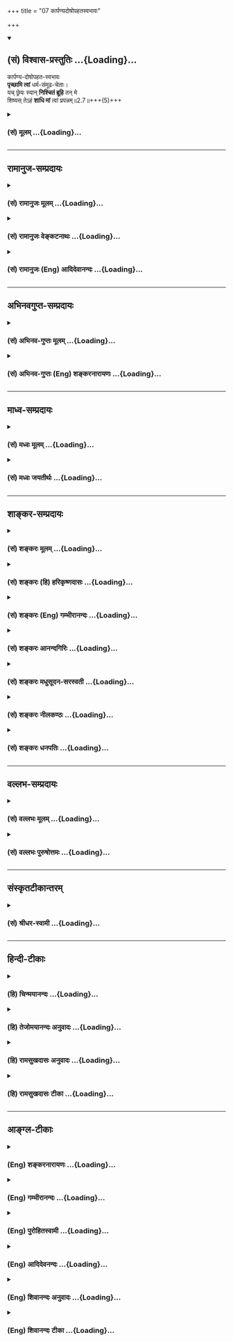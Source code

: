 +++
title = "07 कार्पण्यदोषोपहतस्वभावः"

+++
<div class="js_include" newlevelforh1="2" title="(सं) विश्वास-प्रस्तुतिः" unfilled url="/mahAbhAratam/vyAsaH/shlokashaH/06-bhIShma-parva/03-bhagavad-gItA-parva/saMskRtam/vishvAsa-prastutiH/02_sAnkhya-yogaH_sarva-/07_kArpaNyadoShopaha.md">
<details open><summary><h2>(सं) विश्वास-प्रस्तुतिः ...{Loading}...</h2></summary>

कार्पण्य-दोषोपहत-स्वभावः  
**पृच्छामि त्वां** धर्म-संमूढ-चेताः।  
यच् छ्रेयः स्यान् **निश्चितं ब्रूहि** तन् मे  
शिष्यस् तेऽहं **शाधि मां** त्वां प्रपन्नम्॥2.7॥+++(5)+++
</details>
</div>
<div class="js_include collapsed" newlevelforh1="3" title="(सं) मूलम्" unfilled url="/mahAbhAratam/vyAsaH/shlokashaH/06-bhIShma-parva/03-bhagavad-gItA-parva/saMskRtam/mUlam/02_sAnkhya-yogaH_sarva-/07_kArpaNyadoShopaha.md">
<details><summary><h3>(सं) मूलम् ...{Loading}...</h3></summary>

कार्पण्यदोषोपहतस्वभावः  
पृच्छामि त्वां धर्मसंमूढचेताः।  
यच्छ्रेयः स्यान्निश्चितं ब्रूहि तन्मे  
शिष्यस्तेऽहं शाधि मां त्वां प्रपन्नम्।।2.7।।
</details>
</div>


_________________
## रामानुज-सम्प्रदायः
<div class="js_include collapsed" newlevelforh1="3" title="(सं) रामानुजः मूलम्" unfilled url="/mahAbhAratam/vyAsaH/shlokashaH/06-bhIShma-parva/03-bhagavad-gItA-parva/saMskRtam/rAmAnujaH/mUlam/02_sAnkhya-yogaH_sarva-/07_kArpaNyadoShopaha.md">
<details><summary><h3>(सं) रामानुजः मूलम् ...{Loading}...</h3></summary>

अग्रिमम् ईक्षताम्।

</details>
</div>
<div class="js_include collapsed" newlevelforh1="3" title="(सं) रामानुजः वेङ्कटनाथः" unfilled url="/mahAbhAratam/vyAsaH/shlokashaH/06-bhIShma-parva/03-bhagavad-gItA-parva/saMskRtam/rAmAnujaH/venkaTanAthaH/02_sAnkhya-yogaH_sarva-/07_kArpaNyadoShopaha.md">
<details><summary><h3>(सं) रामानुजः वेङ्कटनाथः ...{Loading}...</h3></summary>

अग्रिमम् ईक्षताम्।
  
  
  

</details>
</div>
<div class="js_include collapsed" newlevelforh1="3" title="(सं) रामानुजः (Eng) आदिदेवानन्दः" unfilled url="/mahAbhAratam/vyAsaH/shlokashaH/06-bhIShma-parva/03-bhagavad-gItA-parva/saMskRtam/rAmAnujaH/english/AdidevAnandaH/02_sAnkhya-yogaH_sarva-/07_kArpaNyadoShopaha.md">
<details><summary><h3>(सं) रामानुजः (Eng) आदिदेवानन्दः ...{Loading}...</h3></summary>

2.6 - 2.8 If you say, 'After beginning the war, if we withdraw from the battle, the sons of Dhrtarastra will slay us all forcibly', be it so. I think that even to be killed by them, who do not know the difference between righteousness and unrighteousness, is better for us than gaining unrighteous victory by killing them. After saying so, Arjuna surrendered himself at the feet of the Lord, overcome with dejection, saying. 'Teach me, your disciple, who has taken refuge in you, what is good for me.'

</details>
</div>


_________________
## अभिनवगुप्त-सम्प्रदायः
<div class="js_include collapsed" newlevelforh1="3" title="(सं) अभिनव-गुप्तः मूलम्" unfilled url="/mahAbhAratam/vyAsaH/shlokashaH/06-bhIShma-parva/03-bhagavad-gItA-parva/saMskRtam/abhinava-guptaH/mUlam/02_sAnkhya-yogaH_sarva-/07_kArpaNyadoShopaha.md">
<details><summary><h3>(सं) अभिनव-गुप्तः मूलम् ...{Loading}...</h3></summary>

।।2.7 2.10।। कार्पण्येत्यादि। सेनयोरुभयोर्मध्ये इत्यादिनेदं सूचयति
संशयाविष्टोऽर्जुनो नैकपक्षेण ( नोऽनेक ) युद्धान्निवृत्तः यत एवमाह स्म
शाधि मा त्वां +++(S omits त्वाम्)+++ प्रपन्नम् इति। अतः उभयोरपि
ज्ञानाज्ञानयोर्मध्यगः श्रीभगवतानुशिष्यते।  

</details>
</div>
<div class="js_include collapsed" newlevelforh1="3" title="(सं) अभिनव-गुप्तः (Eng) शङ्करनारायणः" unfilled url="/mahAbhAratam/vyAsaH/shlokashaH/06-bhIShma-parva/03-bhagavad-gItA-parva/saMskRtam/abhinava-guptaH/english/shankaranArAyaNaH/02_sAnkhya-yogaH_sarva-/07_kArpaNyadoShopaha.md">
<details><summary><h3>(सं) अभिनव-गुप्तः (Eng) शङ्करनारायणः ...{Loading}...</h3></summary>

2.7 See Comment under 2.10

</details>
</div>


_________________
## माध्व-सम्प्रदायः
<div class="js_include collapsed" newlevelforh1="3" title="(सं) मध्वः मूलम्" unfilled url="/mahAbhAratam/vyAsaH/shlokashaH/06-bhIShma-parva/03-bhagavad-gItA-parva/saMskRtam/madhvaH/mUlam/02_sAnkhya-yogaH_sarva-/07_kArpaNyadoShopaha.md">
<details><summary><h3>(सं) मध्वः मूलम् ...{Loading}...</h3></summary>

।।2.7।। Sri Madhvacharya did not comment on this sloka. The commentary
starts from 2.11.  
  

</details>
</div>
<div class="js_include collapsed" newlevelforh1="3" title="(सं) मध्वः जयतीर्थः" unfilled url="/mahAbhAratam/vyAsaH/shlokashaH/06-bhIShma-parva/03-bhagavad-gItA-parva/saMskRtam/madhvaH/jayatIrthaH/02_sAnkhya-yogaH_sarva-/07_kArpaNyadoShopaha.md">
<details><summary><h3>(सं) मध्वः जयतीर्थः ...{Loading}...</h3></summary>

।।2.7।। Sri Jayatirtha did not comment on this sloka. The commentary
starts from 2.11.  
  

</details>
</div>


_________________
## शाङ्कर-सम्प्रदायः
<div class="js_include collapsed" newlevelforh1="3" title="(सं) शङ्करः मूलम्" unfilled url="/mahAbhAratam/vyAsaH/shlokashaH/06-bhIShma-parva/03-bhagavad-gItA-parva/saMskRtam/shankaraH/mUlam/02_sAnkhya-yogaH_sarva-/07_kArpaNyadoShopaha.md">
<details><summary><h3>(सं) शङ्करः मूलम् ...{Loading}...</h3></summary>

2.7 Sri Sankaracharya did not comment on this sloka. The commentary
starts from 2.10.  
  

</details>
</div>
<div class="js_include collapsed" newlevelforh1="3" title="(सं) शङ्करः (हि) हरिकृष्णदासः" unfilled url="/mahAbhAratam/vyAsaH/shlokashaH/06-bhIShma-parva/03-bhagavad-gItA-parva/saMskRtam/shankaraH/hindI/harikRShNadAsaH/02_sAnkhya-yogaH_sarva-/07_kArpaNyadoShopaha.md">
<details><summary><h3>(सं) शङ्करः (हि) हरिकृष्णदासः ...{Loading}...</h3></summary>

।।2.7।। No such translation is available. Translation starts from 2.10  
  

</details>
</div>
<div class="js_include collapsed" newlevelforh1="3" title="(सं) शङ्करः (Eng) गम्भीरानन्दः" unfilled url="/mahAbhAratam/vyAsaH/shlokashaH/06-bhIShma-parva/03-bhagavad-gItA-parva/saMskRtam/shankaraH/english/gambhIrAnandaH/02_sAnkhya-yogaH_sarva-/07_kArpaNyadoShopaha.md">
<details><summary><h3>(सं) शङ्करः (Eng) गम्भीरानन्दः ...{Loading}...</h3></summary>

2.7 Sri Sankaracharya did not comment on this sloka. The commentary
starts from 2.10.

</details>
</div>
<div class="js_include collapsed" newlevelforh1="3" title="(सं) शङ्करः आनन्दगिरिः" unfilled url="/mahAbhAratam/vyAsaH/shlokashaH/06-bhIShma-parva/03-bhagavad-gItA-parva/saMskRtam/shankaraH/AnandagiriH/02_sAnkhya-yogaH_sarva-/07_kArpaNyadoShopaha.md">
<details><summary><h3>(सं) शङ्करः आनन्दगिरिः ...{Loading}...</h3></summary>

।।2.7।। समधिगतसंसारदोषजातस्यातितरां निर्विण्णस्य
मुमुक्षोरुपसन्नस्यात्मोपदेशसंग्रहणेऽधिकारं सूचयति **कार्पण्येति।**
योऽल्पां स्वल्पामपि स्वक्षतिं न क्षमते स
कृपणस्तद्विधत्वादखिलोऽनात्मविदप्राप्तपरमपुरुषार्थतया  
  
कृपणो भवति। यो वा एतदक्षरं गार्ग्यविदित्वास्माल्लोकात्प्रैति स कृपणः इति
श्रुतेः तस्य भावः कार्पण्यं दैन्यं तेन दोषेणोपहतो दूषितः
स्वभावश्चित्तमस्येति विग्रहः। सोऽहं पृच्छाम्यनुयुञ्जे त्वा त्वां
धर्मसंमूढचेताः धर्मो धारयतीति परं ब्रह्म तस्मिन्संमूढमविवेकतां गतं चेतो
यस्य ममेति तथाहमुक्तः। किं पृच्छसि यन्निश्चितमैकान्तिकमनापेक्षिकं श्रेयः
स्यान्न रोगनिवृत्तिवदनैकान्तिकमनात्यन्तिकं स्वर्गवदापेक्षिकं वा
तन्निःश्रेयसं मे मह्यं ब्रूहिनापुत्रायाशिष्याय इति निषेधान्न
प्रवक्तव्यमिति मा मंस्थाः। यतः शिष्यस्तेऽहं भवामि। शाध्यनुशाधि मां
निःश्रेयसं। त्वामहं प्रपन्नोऽस्मि।  

</details>
</div>
<div class="js_include collapsed" newlevelforh1="3" title="(सं) शङ्करः मधुसूदन-सरस्वती" unfilled url="/mahAbhAratam/vyAsaH/shlokashaH/06-bhIShma-parva/03-bhagavad-gItA-parva/saMskRtam/shankaraH/madhusUdana-sarasvatI/02_sAnkhya-yogaH_sarva-/07_kArpaNyadoShopaha.md">
<details><summary><h3>(सं) शङ्करः मधुसूदन-सरस्वती ...{Loading}...</h3></summary>

।।2.7।। गुरूपसदनमिदानीं प्रतिपाद्यते समधिगतसंसारदोषजातस्यातितरां
निर्विण्णस्य विधिवद्गुरुमुपसन्नस्यैव विद्याग्रहणेऽधिकारात्। तदेवं
भीष्मादिसंकटवशात्व्युत्थायाथ भिक्षाचर्यं चरन्ति इति
श्रुतिसिद्धभिक्षाचर्येऽर्जुनस्याभिलाषं प्रदर्श्य विधिवदुपसत्तिमपि
तत्संकटव्याजेनैव दर्शयति। यः स्वल्पामपि वित्तक्षतिं न क्षमते स कृपण इति
लोके प्रसिद्धस्तद्विधत्वादखिलोऽनात्मविदप्राप्तपुरुषार्थतया कृपणो भवति। यो
वा एतदक्षरं गार्ग्यविदित्वास्माल्लोकात्प्रैति स कृपणः इति श्रुतेः तस्य
भावः कार्पण्यं अनात्माध्यासवत्त्वं तन्निमित्तोऽस्मिञ्जन्मन्येत एव
मदीयास्तेषु हतेषु किं जीवितेनेत्यभिनिवेशरूपो ममतालक्षणो
दोषस्तेनोपहतस्तिरस्कृतः स्वभावः क्षात्रो युद्धोद्योगलक्षणो यस्य सः। तथा
धर्मविषये निर्णायकप्रमाणादर्शनात्संमूढं किमेतेषां वधो धर्मः
किमेतत्परिपालनं धर्मः तथा किं पृथ्वीपरिपालनं धर्मः किंवा
यथावस्थितोऽरण्यनिवासएव धर्मं इत्यादिसंशयैर्व्याप्तं चेतो यस्य स तथा। न
चैतद्विद्मः कतरन्नो गरीयः इत्यत्र व्याख्यातमेतत्। एवंविधः सन्नहं त्वा
त्वामिदानीं पृच्छामि। श्रेय इत्यनुषङ्गः। अतो
यन्निश्चितमैकान्तिकमात्यन्तिकं च श्रेयः परमपुमर्थभूतं फलं स्यात्तन्मे
मह्यं ब्रूहि। साधनानन्तरमवश्यंभावित्वमैकान्तिकत्वम् जातस्याविनाश
आत्यन्तिकत्वम् यथा ह्यौषधे कृते कदाचिद्रोगानिवृत्तिर्न भवेदपि जातापि च
रोगनिवृत्तिः पुनरपि रोगोत्पत्त्या विनाश्यते एवं कृतेऽपि यागे
प्रतिबन्धवशात्स्वर्गो न भवेदपि जातोऽपि स्वर्गो दुःखाक्रान्तो नश्यति चेति
नैकान्तिकत्वमात्यन्तिकत्वं वा तयोः। तदुक्तन्दुःखत्रयाभिघाताज्जिज्ञासा
तदपघातके हेतौ। दृष्टे साऽपार्था चेन्नैकान्तात्यन्ततोऽभावात्।।
इतिदृष्टवदानुश्रविकः सह्यविंशुद्धिक्षयातिशययुक्तः। तद्विपरीतः
श्रेयोन्व्यक्ताव्यक्तज्ञविज्ञानात्।। इति च। ननु त्वं मम सखा नतु शिष्योऽत
आह शिष्येस्तेऽमिति। त्वदनुशासनयोग्यत्वादहं तव शिष्य एव भवामि न सखा
न्यूनज्ञानत्वात्। अतस्त्वां प्रपन्नं शरणागतं मां शाधि शिक्षय करुणया
नत्वशिष्यत्वशङ्कयोपेक्षणीयोऽहमित्यर्थः। एतेनतद्विज्ञानार्थं स
गुरुमेवाभिगच्छेत्समित्पाणिः श्रोत्रियं ब्रह्मनिष्ठंभृगुर्वै वारुणिः।
वरुणं पितरमुपससार। अधीहि भगवो ब्रह्मेति इत्यादिगुरूसत्तिप्रतिपादकः
श्रुत्यर्थो दर्शितः।  

</details>
</div>
<div class="js_include collapsed" newlevelforh1="3" title="(सं) शङ्करः नीलकण्ठः" unfilled url="/mahAbhAratam/vyAsaH/shlokashaH/06-bhIShma-parva/03-bhagavad-gItA-parva/saMskRtam/shankaraH/nIlakaNThaH/02_sAnkhya-yogaH_sarva-/07_kArpaNyadoShopaha.md">
<details><summary><h3>(सं) शङ्करः नीलकण्ठः ...{Loading}...</h3></summary>

।।2.7।। उक्तसंशयवानेव पृच्छति **कार्पण्येति।** कार्पण्यं दीनत्वम्।
स्वभावःशौर्यं तेजो धृतिर्दाक्ष्यम् इत्यादिना वक्ष्यमाणलक्षणः। शेषं
स्पष्टम्।  

</details>
</div>
<div class="js_include collapsed" newlevelforh1="3" title="(सं) शङ्करः धनपतिः" unfilled url="/mahAbhAratam/vyAsaH/shlokashaH/06-bhIShma-parva/03-bhagavad-gItA-parva/saMskRtam/shankaraH/dhanapatiH/02_sAnkhya-yogaH_sarva-/07_kArpaNyadoShopaha.md">
<details><summary><h3>(सं) शङ्करः धनपतिः ...{Loading}...</h3></summary>

।।2.7।। संसारासारतां ज्ञातवत इहामुत्रार्थे भोगेऽत्यन्तविरक्तस्य
मुमुक्षोर्गुरुपसत्तिं सूचयन्नाह **कार्पण्येति।**
अनात्मवित्त्वात्संबन्धिनां वियोगासहनं कार्पण्यम्। यो वा एतदक्षरं
गार्ग्यविदित्वास्माल्लोकात्प्रैति स कृपणः इति श्रुतेः। तेन कार्पण्येन
दैन्यरुपेण दोषेणोपहतो दूषितः स्वभावोऽन्तःकरणं यस्य सः।
कार्पण्यदोषेणोपहतोऽभिभूतः स्वभावः शौर्यादिलक्षणो यस्य स इत्यपरे। स्वभावः
क्षात्रो युद्धोद्योगलक्षण इति केचित्। यतो धर्मसंमूढचेताः धारयतीति धर्मः
सर्वाधिष्ठानं परमात्मा तस्मिन्सम्यङ्मूढमविवेकितां प्राप्तं चेतो यस्य
सोऽहं त्वा त्वां पृच्छामि। किमित्यत आह **यदिति।** यच्छ्रेयः
स्यान्निश्चितं श्रुतिस्मृतीतिहासपुराणैर्यच्छ्रेयस्त्वेन
नित्यनिरतिशयानन्दत्वेन निश्चितं स्यात्तन्मे ब्रूहि
निश्चितमैकान्तिकमनपेक्षिकं श्रेयः स्यान्न
रोगनिवृत्तिवदनैकान्तिकमनात्यन्तिकं स्वर्गवदापेक्षिकं चेत्येके। मे मह्यं
ब्रूहि कथय। ननु नापुत्रशिष्यायेति निषेधान्न वक्तव्यमिति चेन्नाहमशिष्यः
किंतु शिष्यस्तेऽमहतो मां शिष्यं शासनार्हं त्वां प्रपन्नं शरणागतं च शाधि
शिक्षय। स्वबुद्य्धा भिक्षाशनं **प्रशस्यं** मन्यमानोऽपि
कार्पण्यदोषोपहतस्वभावः भिक्षाशनं धर्म उत युद्धमिति संशयापगमाभावात्।
धर्मसंमूढचेता अहं त्वां पृच्छामि यद्भैक्षं युद्धं वा निश्चितमव्यभिचारि
श्रेयः साधनं तन्मे ब्रूहीति धर्मतत्त्वविषयकोऽपि प्रश्नो बोध्यः। यत्तु
केचित् धर्मविषये संमूढं किमतेषां वधो धर्मः किमेतत्परिपालनं धर्मः। तथा
किं पृथ्वीपरिपालनं धर्मः किं वा यथावस्थितोऽरण्यनिवास एव धर्म
इत्यादिसंशयैर्व्याप्तं चेतो यस्य स एवंविधोऽहं त्वामिदानीं पृच्छामि श्रेय
इत्यनुषङ्गः। अतो यन्निश्चिमैकान्तिकमात्यन्तिकं च श्रेयः परमपुरुषार्थभूतं
फलं स्यात्तन्मे ब्रूहि। साधनानन्तरमवश्यंभावित्वमैकान्तिकत्वम्।
जातस्याविनाशित्वमात्यन्तिकत्वमिति वर्णयन्ति। तत्र
धर्मविषयकसंदेहवान्परमपुमर्थभूतं फलं पृच्छाभ्यतस्तन्मे
ब्रूहीत्यस्यान्यद्भुक्तमन्यद्वान्तमिति न्यायतुल्यस्य सामञ्जस्यमस्ति
नवेति विद्वद्भिराकलनीयम्।  

</details>
</div>


_________________
## वल्लभ-सम्प्रदायः
<div class="js_include collapsed" newlevelforh1="3" title="(सं) वल्लभः मूलम्" unfilled url="/mahAbhAratam/vyAsaH/shlokashaH/06-bhIShma-parva/03-bhagavad-gItA-parva/saMskRtam/vallabhaH/mUlam/02_sAnkhya-yogaH_sarva-/07_kArpaNyadoShopaha.md">
<details><summary><h3>(सं) वल्लभः मूलम् ...{Loading}...</h3></summary>

।।2.6 2.8।। न चैतदिति प्रश्नस्त्रिभिः। स्पष्टार्थः।  

</details>
</div>
<div class="js_include collapsed" newlevelforh1="3" title="(सं) वल्लभः पुरुषोत्तमः" unfilled url="/mahAbhAratam/vyAsaH/shlokashaH/06-bhIShma-parva/03-bhagavad-gItA-parva/saMskRtam/vallabhaH/puruShottamaH/02_sAnkhya-yogaH_sarva-/07_kArpaNyadoShopaha.md">
<details><summary><h3>(सं) वल्लभः पुरुषोत्तमः ...{Loading}...</h3></summary>

  
  
।।2.7।। एवं स्वविचारमुक्त्वा तस्य दोषरूपतां वदन् भगवदाज्ञां करिष्यमाण आह
कार्पण्यदोषोपहतस्वभाव इति। कार्पण्यं बन्धुमारणानुचितज्ञानरूपं तद्रूपो यो
दोषस्तेन उपहतः स्वभावः क्षात्त्रः शौर्यादिरूपो यस्य तादृशस्त्वां
पृच्छामि। ननु उपहतस्वभावस्य विकलस्य किं प्रश्नेनेत्यत आह धर्मसम्मूढचेता
इति। धर्म धर्मज्ञानार्थं सम्मूढं चेतो यस्य सः। एतन्मारणे त्वं प्रसन्नः
किं वा अमारणे एतन्मध्येऽन्यद्वा यच्छ्रेयः श्रेयोरूपं  
  
त्वत्प्रसादरूपं स्यात्तन्मे निश्चितं ब्रूहि। अहं ते शिष्यः न तु मित्रं
अतस्त्वां प्रपन्नं शरणागतं धर्मजिज्ञासया मां त्वं शाधि शिक्षय।  
  
  
  

</details>
</div>


_________________
## संस्कृतटीकान्तरम्
<div class="js_include collapsed" newlevelforh1="3" title="(सं) श्रीधर-स्वामी" unfilled url="/mahAbhAratam/vyAsaH/shlokashaH/06-bhIShma-parva/03-bhagavad-gItA-parva/saMskRtam/shrIdhara-svAmI/02_sAnkhya-yogaH_sarva-/07_kArpaNyadoShopaha.md">
<details><summary><h3>(सं) श्रीधर-स्वामी ...{Loading}...</h3></summary>

।।2.7।।**कार्पण्येति।** तस्मात्कार्पण्यदोषोपहतस्वभावः। एतान्हत्वा कथं
जीविष्याम इति कार्पण्यं दोषश्च स्वकुलक्षयकृतः ताभ्यामुपहतोऽभिभूतः
स्वभावः शौर्यादिलक्षणो यस्य सोऽहं त्वां पृच्छामि। तथा धर्मे संमूढं चेतो
यस्य सः। युद्धं त्यक्त्वा भिक्षाटनमपि क्षत्रियस्य धर्मो वाऽधर्मो वेति
संदिग्धचित्तः सन्नित्यर्थः। अतो मे यन्निश्चितं श्रेयो युक्तं
स्यात्तद्ब्रूहि। किंच तेऽहं शिष्यः शासनार्हः। अतस्त्वां प्रपन्नं शरणागतं
मां शाधि शिक्षय।  

</details>
</div>


_________________
## हिन्दी-टीकाः
<div class="js_include collapsed" newlevelforh1="3" title="(हि) चिन्मयानन्दः" unfilled url="/mahAbhAratam/vyAsaH/shlokashaH/06-bhIShma-parva/03-bhagavad-gItA-parva/hindI/chinmayAnandaH/02_sAnkhya-yogaH_sarva-/07_kArpaNyadoShopaha.md">
<details><summary><h3>(हि) चिन्मयानन्दः ...{Loading}...</h3></summary>

।।2.7।। अपने आप को असहाय अवस्था तथा कोई निर्णय लेने से सर्वथा असमर्थ
पाकर अर्जुन सम्पूर्ण रूप से स्वयं को भगवान् की शरण में समर्पित कर देता
है। वह स्वीकार कर रहा है कि उसकी मानसिक स्थिति नष्टभ्रष्ट हो गयी है। वह
स्वयं बताता है कि उसका मुख्य कारण करुणा की अत्यधिकता है। अज्ञान के कारण
वह समझ नहीं पा रहा है कि उसकी वह करुणा निराधार है। वह स्वीकार करता है कि
युद्ध करने या न करने के विषय में उसकी बुद्धि भ्रमाच्छादित होने के कारण
वह धर्मअधर्म का निर्णय नहीं कर पा रहा है।  
  
हम पहले ही धर्म शब्द का अर्थ देख चुके हैं। किसी वस्तु का वह गुण जिसके
कारण उस वस्तु का अस्तित्व सिद्ध होता है उस वस्तु का धर्म कहलाता है।
हिन्दू दर्शन मानव धर्म पर बल देता है जिसका अर्थ है कि प्रत्येक व्यक्ति
को अपने शुद्ध दैवी स्वरूप के अनुरूप रहना चाहिये और उसका यह प्रयत्न होना
चाहिये कि वह स्वस्वरूप की महत्ता बनाये रखे और पशुवत जीवन व्यतीत न करे।  
यहाँ अर्जुन शिष्यभाव से भगवान् की शरण में जाता है जो यह संकेत करता है कि
अब वह उपदेश ग्रहण करने योग्य हो गया है और वह भगवान् के उपदेश का पालन
करेगा। एक और बात का भी संकेत मिलता है कि यदि अज्ञानवश अर्जुन अनेक बार
अपनी शंका प्रस्तुत करते हुए प्रश्न पूछता है तो उसका समाधान भगवान् को
सहानुभूति और धैर्यपूर्वक करना होगा। सम्पूर्ण गीता में हम अनेक स्थानों पर
अर्जुन को कृष्णोपदेश के मध्य शंकायें प्रकट करते हुये देखते हैं परन्तु
कहीं पर भी श्रीकृष्ण को धैर्य खोते नहीं देखते। इतना ही नहीं अर्जुन
द्वारा प्रत्येक प्रश्न पूछे जाने पर वे और अधिक उत्साहित होकर युद्धभूमि
में उसका उत्तर देते हैं।  

</details>
</div>
<div class="js_include collapsed" newlevelforh1="3" title="(हि) तेजोमयानन्दः अनुवादः" unfilled url="/mahAbhAratam/vyAsaH/shlokashaH/06-bhIShma-parva/03-bhagavad-gItA-parva/hindI/tejomayAnandaH/anuvAdaH/02_sAnkhya-yogaH_sarva-/07_kArpaNyadoShopaha.md">
<details><summary><h3>(हि) तेजोमयानन्दः अनुवादः ...{Loading}...</h3></summary>

।।2.7।। करुणा के कलुष से अभिभूत और कर्तव्यपथ पर संभ्रमित हुआ मैं आपसे
पूछता हूँ, कि मेरे लिये जो श्रेयष्कर हो, उसे आप निश्चय करके कहिये,
क्योंकि मैं आपका शिष्य हूँ; शरण में आये मुझको आप उपदेश दीजिये।।

</details>
</div>
<div class="js_include collapsed" newlevelforh1="3" title="(हि) रामसुखदासः अनुवादः" unfilled url="/mahAbhAratam/vyAsaH/shlokashaH/06-bhIShma-parva/03-bhagavad-gItA-parva/hindI/rAmasukhadAsaH/anuvAdaH/02_sAnkhya-yogaH_sarva-/07_kArpaNyadoShopaha.md">
<details><summary><h3>(हि) रामसुखदासः अनुवादः ...{Loading}...</h3></summary>

।।2.7।। कायरतारूप

</details>
</div>
<div class="js_include collapsed" newlevelforh1="3" title="(हि) रामसुखदासः टीका" unfilled url="/mahAbhAratam/vyAsaH/shlokashaH/06-bhIShma-parva/03-bhagavad-gItA-parva/hindI/rAmasukhadAsaH/TIkA/02_sAnkhya-yogaH_sarva-/07_kArpaNyadoShopaha.md">
<details><summary><h3>(हि) रामसुखदासः टीका ...{Loading}...</h3></summary>

2.7।।***व्याख्या--*'कार्पण्यदोषोपहतस्वभावः पृच्छामि त्वां
धर्मसम्मूढचेताः'(टिप्पणी प₀ 43.1)--**यद्यपि अर्जुन अपने मनमें युद्धसे
सर्वथा निवृत्त होनेको सर्वश्रेष्ठ नहीं मानते थे, तथापि पापसे बचनेके लिये
उनको युद्धसे उपराम होनेके सिवाय दूसरा कोई उपाय भी नहीं दीखता था। इसलिये
वे युद्धसे उपराम होना चाहते थे, और उपराम होनेको गुण ही मानते थे,
कायरतारूप दोष नहीं। परन्तु भगवान्ने अर्जुनकी इस उपरतिको कायरता और हृदयकी
तुच्छ दुर्बलता कहा, तो भगवान्के उन निःसंदिग्ध वचनोंसे अर्जुनको ऐसा विचार
हुआ कि युद्धसे निवृत्त होना मेरे लिये उचित नहीं है। यह तो एक तरहकी
कायरता ही है, जो मेरे स्वभावके बिलकुल विरुद्ध है क्योंकि मेरे
क्षात्र-स्वभावमें दीनता और पलायन (पीठ दिखाना)--ये दोनों ही नहीं हैं
**(टिप्पणी प₀ 43.2)**। इस तरह भगवान्के द्वारा कथित कायरतारूप दोषको
अपनेमें स्वीकार करते हुए अर्जुन भगवान्से कहते हैं कि एक तो कायरतारूप
दोषके कारण मेरा क्षात्र-स्वभाव एक तरहसे दब गया है; और दूसरी बात, मैं
अपनी बुद्धिसे धर्मके विषयमें कुछ निर्णय नहीं कर पा रहा हूँ। मेरी
बुद्धिमें ऐसी मूढ़ता छा गयी है कि धर्मके विषयमें मेरी बुद्धि कुछ भी काम
नहीं कर रही है  
तीसरे श्लोकमें तो भगवान्ने अर्जुनको स्पष्टरूपसे आज्ञा दे दी थी कि
'हृदयकी तुच्छ दुर्बलताको, कायरताको छोड़कर युद्धके लिये खड़े हो जाओ'।
इससे अर्जुनको धर्म-(कर्तव्य-) के विषयमें कोई सन्देह नहीं रहना चाहिये था।
फिर भी सन्देह रहनेका कारण यह है कि एक तरफ तो युद्धमें कुटुम्बका नाश
करना, पूज्यजनोंको मारना अधर्म (पाप) दीखता है, और दूसरी तरफ युद्ध करना
क्षत्रियका धर्म दीखता है। इस प्रकार कुटुम्बियोंको देखते हुए युद्ध नहीं
करना चाहिये और क्षात्र-धर्मकी दृष्टिसे युद्ध करना चाहिये-- इन दो बातोंको
लेकर अर्जुन

</details>
</div>


_________________
## आङ्ग्ल-टीकाः
<div class="js_include collapsed" newlevelforh1="3" title="(Eng) शङ्करनारायणः" unfilled url="/mahAbhAratam/vyAsaH/shlokashaH/06-bhIShma-parva/03-bhagavad-gItA-parva/english/shankaranArAyaNaH/02_sAnkhya-yogaH_sarva-/07_kArpaNyadoShopaha.md">
<details><summary><h3>(Eng) शङ्करनारायणः ...{Loading}...</h3></summary>

2.7. With my very nature, overpowered by the taint of pity, and with my mind, utterly confused as to the right action \[at the present juncture\], I ask you: Tell me definitely what would be good \[to me\];
I am your pupil; please teach me, who am taking refuge in You.

</details>
</div>
<div class="js_include collapsed" newlevelforh1="3" title="(Eng) गम्भीरानन्दः" unfilled url="/mahAbhAratam/vyAsaH/shlokashaH/06-bhIShma-parva/03-bhagavad-gItA-parva/english/gambhIrAnandaH/02_sAnkhya-yogaH_sarva-/07_kArpaNyadoShopaha.md">
<details><summary><h3>(Eng) गम्भीरानन्दः ...{Loading}...</h3></summary>

2.7 With my nature overpowered by weak commiseration, with a mind bewildered about duty, I supplicate You. Telll me for certain that which is better; I am Your disciple. Instruct me who have taken refuge in You.

</details>
</div>
<div class="js_include collapsed" newlevelforh1="3" title="(Eng) पुरोहितस्वामी" unfilled url="/mahAbhAratam/vyAsaH/shlokashaH/06-bhIShma-parva/03-bhagavad-gItA-parva/english/purohitasvAmI/02_sAnkhya-yogaH_sarva-/07_kArpaNyadoShopaha.md">
<details><summary><h3>(Eng) पुरोहितस्वामी ...{Loading}...</h3></summary>

2.7 My heart is oppressed with pity; and my mind confused as to what my duty is. Therefore, my Lord, tell me what is best for my spiritual welfare, for I am Thy disciple. Please direct me, I pray.

</details>
</div>
<div class="js_include collapsed" newlevelforh1="3" title="(Eng) आदिदेवनन्दः" unfilled url="/mahAbhAratam/vyAsaH/shlokashaH/06-bhIShma-parva/03-bhagavad-gItA-parva/english/AdidevanandaH/02_sAnkhya-yogaH_sarva-/07_kArpaNyadoShopaha.md">
<details><summary><h3>(Eng) आदिदेवनन्दः ...{Loading}...</h3></summary>

2.7 With my heart stricken by the fault of weak compassion, with my mind perplexed about my duty, I reest you to say for certain what is good for me. I am your disciple. Teach me who have taken refuge in you.

</details>
</div>
<div class="js_include collapsed" newlevelforh1="3" title="(Eng) शिवानन्दः अनुवादः" unfilled url="/mahAbhAratam/vyAsaH/shlokashaH/06-bhIShma-parva/03-bhagavad-gItA-parva/english/shivAnandaH/anuvAdaH/02_sAnkhya-yogaH_sarva-/07_kArpaNyadoShopaha.md">
<details><summary><h3>(Eng) शिवानन्दः अनुवादः ...{Loading}...</h3></summary>

2.7 My heart is overpowered by the taint of pity; my mind is confused as to duty. I ask Thee: Tell me decisively what is good for me. I am Thy disciple. Instruct me who has taken refuge in Thee.

</details>
</div>
<div class="js_include collapsed" newlevelforh1="3" title="(Eng) शिवानन्दः टीका" unfilled url="/mahAbhAratam/vyAsaH/shlokashaH/06-bhIShma-parva/03-bhagavad-gItA-parva/english/shivAnandaH/TIkA/02_sAnkhya-yogaH_sarva-/07_kArpaNyadoShopaha.md">
<details><summary><h3>(Eng) शिवानन्दः टीका ...{Loading}...</h3></summary>

2.7 कार्पण्यदोषोपहतस्वभावः with nature overpowered by the taint of pity;
पृच्छामि I ask; त्वाम् Thee; धर्मसंमूढचेताः with a mind in confusion about duty; यत् which; श्रेयः good; स्यात् may be; निश्चितम् decisively;
ब्रूहि say; तत् that; मे for me; शिष्यः disciple; ते Thy; अहम् I; शाधि
teach; माम् me; त्वाम् to Thee; प्रपन्नम् taken refuge.No commentary.

</details>
</div>
